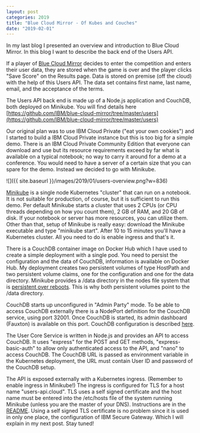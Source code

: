 ```yaml
---
layout: post
categories: 2019
title: "Blue Cloud Mirror - Of Kubes and Couches"
date: "2019-02-01"
---
```


In my last blog I presented an overview and introduction to Blue Cloud Mirror. In this blog I want to describe the back end of the Users API.


If a player of [Blue Cloud Mirror](https://blue-cloud-mirror.mybluemix.net) decides to enter the competition and enters their user data, they are stored when the game is over and the player clicks "Save Score" on the Results page. Data is stored on premise (off the cloud) with the help of this Users API. The data set contains first name, last name, email, and the acceptance of the terms.


The Users API back end is made up of a Node.js application and CouchDB, both deployed on Minikube. You will find details here [https://github.com/IBM/blue-cloud-mirror/tree/master/users](https://github.com/IBM/blue-cloud-mirror/tree/master/users)

Our original plan was to use IBM Cloud Private ("eat your own cookies") and I started to build a IBM Cloud Private instance but this is too big for a simple demo. There is an IBM Cloud Private Community Edition that everyone can download and use but its resource requirements exceed by far what is available on a typical notebook; no way to carry it around for a demo at a conference. You would need to have a server of a certain size that you can spare for the demo. Instead we decided to go with Minikube.

![]({{ site.baseurl }}/images/2019/01/users-overview.png?w=836)


[Minikube](https://kubernetes.io/docs/setup/minikube/) is a single node Kubernetes "cluster" that can run on a notebook. It is not suitable for production, of course, but it is sufficient to run this demo. Per default Minikube starts a cluster that uses 2 CPUs (or CPU threads depending on how you count them), 2 GB of RAM, and 20 GB of disk. If your notebook or server has more resources, you can utilize them. Other than that, setup of Minikube is really easy: download the Minikube executable and type "minikube start". After 10 to 15 minutes you'll have a Kubernetes cluster. All you need to do is enable ingress and that's it.


There is a CouchDB container image on Docker Hub which I have used to create a simple deployment with a single pod. You need to persist the configuration and the data of CouchDB, information is available on Docker Hub. My deployment creates two persistent volumes of type HostPath and two persistent volume claims, one for the configuration and one for the data directory. Minikube provides a /data directory in the nodes file system that is [persistent over reboots](https://kubernetes.io/docs/setup/minikube/#persistent-volumes). This is why both persistent volumes point to the /data directory.


CouchDB starts up unconfigured in "Admin Party" mode. To be able to access CouchDB externally there is a NodePort definition for the CouchDB service, using port 32001. Once CouchDB is started, its admin dashboard (Fauxton) is available on this port. CouchDB configuration is described [here](https://github.com/IBM/blue-cloud-mirror/blob/master/users/README.md).

The User Core Service is written in Node.js and provides an API to access CouchDB. It uses "express" for the POST and GET methods, "express-basic-auth" to allow only authenticated access to the API, and "nano" to access CouchDB. The CouchDB URL is passed as environment variable in the Kubernetes deployment, the URL must contain User ID and password of the CouchDB setup.


The API is exposed externally with a Kubernetes ingress. (Remember to enable ingress in Minikube!) The ingress is configured for TLS for a host name "users-api.cloud". TLS uses a self signed certificate and the host name must be entered into the /etc/hosts file of the system running Minikube (unless you are the master of your DNS). Instructions are in the [README](https://github.com/IBM/blue-cloud-mirror/blob/master/users/README.md). Using a self signed TLS certificate is no problem since it is used in only one place, the configuration of IBM Secure Gateway. Which I will explain in my next post. Stay tuned!
